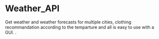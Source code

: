 # Weather_API



Get weather and weather forecasts for multiple cities, clothing recommandation according to the temparture and all is easy to use with a GUI.
.
